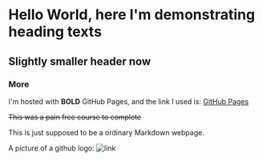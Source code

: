 # Hello World, here I'm demonstrating heading texts

## Slightly smaller header now

### More

I'm hosted with **BOLD** GitHub Pages, and the link I used is: [GitHub Pages](https://pages.github.com/)

~~This was a pain free course to complete~~

This is just supposed to be a ordinary Markdown webpage.

A picture of a github logo:
![link](https://cdn-icons-png.flaticon.com/512/25/25231.png)
